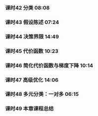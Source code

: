 ### 课时42  分类  08:08
### 课时43  假设陈述  07:24
### 课时44  决策界限  14:49
### 课时45  代价函数  10:23
### 课时46  简化代价函数与梯度下降    10:14
### 课时47  高级优化  14:06
### 课时48  多元分类：一对多  06:15
### 课时49  本章课程总结